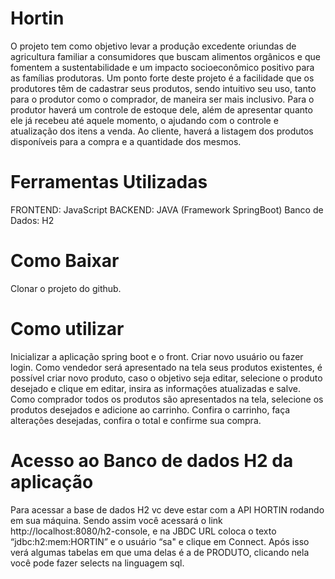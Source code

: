 # Hortin

O projeto tem como objetivo levar a produção excedente oriundas de agricultura familiar a consumidores que buscam alimentos orgânicos e que fomentem a sustentabilidade e um impacto socioeconômico positivo para as famílias produtoras.
Um ponto forte deste projeto é a facilidade que os produtores têm de cadastrar seus produtos, sendo intuitivo seu uso, tanto para o produtor como o comprador, de maneira ser mais inclusivo.
Para o produtor haverá um controle de estoque dele, além de apresentar quanto ele já recebeu até aquele momento, o ajudando com o controle e atualização dos itens a venda.
Ao cliente, haverá a listagem dos produtos disponíveis para a compra e a quantidade dos mesmos.

# Ferramentas Utilizadas
 FRONTEND:
  JavaScript
 BACKEND:
  JAVA (Framework SpringBoot)
 Banco de Dados:
  H2

# Como Baixar
Clonar o projeto do github.

# Como utilizar
Inicializar a aplicação spring boot e o front. Criar novo usuário ou fazer login. Como vendedor será apresentado na tela seus produtos existentes, é possível criar novo produto, caso o objetivo seja editar, selecione o produto desejado e clique em editar, insira as informações atualizadas e salve.
Como comprador todos os produtos são apresentados na tela, selecione os produtos desejados e adicione ao carrinho. Confira o carrinho, faça alterações desejadas, confira o total e confirme sua compra.

# Acesso ao Banco de dados H2 da aplicação
Para acessar a base de dados H2 vc deve estar com a API HORTIN rodando em sua máquina. Sendo assim você acessará o link  http://localhost:8080/h2-console, e na JBDC URL coloca o texto “jdbc:h2:mem:HORTIN” e o usuário “sa" e clique em Connect. Após isso verá algumas tabelas em que uma delas é a de PRODUTO, clicando nela você pode fazer selects na linguagem sql.
